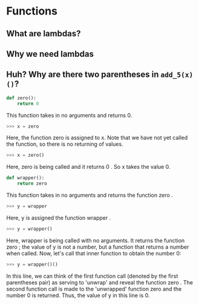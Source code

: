 # Functions

## What are lambdas?

## Why we need lambdas

## Huh? Why are there two parentheses in `add_5(x)()`?

```python
def zero():
    return 0
```

This function takes in no arguments and returns 0.

```python
>>> x = zero
```

Here, the function zero is assigned to x. Note that we have not yet called the function, so there is no returning of values.

```python
>>> x = zero()
```

Here, zero
is being called and it returns 0
. So x
takes the value 0.

```python
def wrapper():
    return zero
```

This function takes in no arguments and returns the function zero
.

```python
>>> y = wrapper
```

Here, y
is assigned the function wrapper
.

```python
>>> y = wrapper()
```

Here, wrapper
is being called with no arguments. It returns the function zero
; the value of y
is not a number, but a function that returns a number when called. Now, let's call that inner function to obtain the number 0:

```python
>>> y = wrapper()()
```

In this line, we can think of the first function call (denoted by the first parentheses pair) as serving to 'unwrap' and reveal the function zero
. The second function call is made to the 'unwrapped' function zero
and the number 0 is returned. Thus, the value of y
in this line is 0.